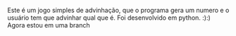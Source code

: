 Este é um jogo simples de advinhação, que o  programa gera um numero e o usuário tem que advinhar qual que é.
Foi desenvolvido em python. :):)
Agora estou em uma branch
